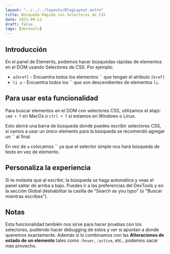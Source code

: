 ```yaml
---
layout: "../../../layouts/BlogLayout.astro"
title: Búsqueda Rápida con Selectores de CSS
date: 2023-09-11
draft: false
tags: [devtools]
---
```


## Introducción

En el panel de Elements, podemos hacer búsquedas rápidas de elementos en el DOM usando Selectores de CSS. Por ejemplo:

- `a[href]` - Encuentra todos los elementos `` que tengan el atributo `[href]`
- `li a` - Encuentra todos los `` que son descendientes de elementos `li`.

## Para usar esta funcionalidad

Para buscar elementos en el DOM con selectores CSS, utilizamos el atajo: `cmd + f` en MacOs o `ctrl + f` si estamos en Windows o Linux.

Esto abrirá una barra de búsqueda donde puedes escribir selectores CSS, si vamos a usar un único elemento para la búsqueda se recomendó agregar un `` al final. 

En vez de `a` colocamos `` ya que el selector simple nos hará búsqueda de texto en vez de elemento.

## Personaliza la experiencia

Si te molesta que al escribir, la búsqueda se haga automática y veas el panel saltar de arriba a bajo. Puedes ir a las preferencias del DevTools y en la sección Global deshabilitar la casilla de "Search as you typo" (o "Buscar mientras escribes").

## Notas

Esta funcionalidad también nos sirve para hacer pruebas con los selectores, pudiendo hacer debugging de estos y ver si apuntan a donde queremos exactamente. Además si lo combinamos con las **Alteraciones de estado de un elemento** tales como `:hover`, `:active`, etc., podemos sacar más provecho.